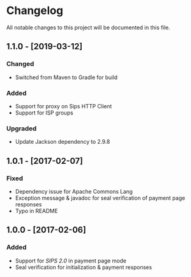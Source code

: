 # Changelog
All notable changes to this project will be documented in this file.

## 1.1.0 - [2019-03-12]

### Changed
- Switched from Maven to Gradle for build

### Added
- Support for proxy on Sips HTTP Client
- Support for ISP groups

### Upgraded
- Update Jackson dependency to 2.9.8

## 1.0.1 - [2017-02-07]

### Fixed
- Dependency issue for Apache Commons Lang
- Exception message & javadoc for seal verification of payment page responses
- Typo in README

## 1.0.0 - [2017-02-06]

### Added
- Support for _SIPS 2.0_ in payment page mode
- Seal verification for initialization & payment responses